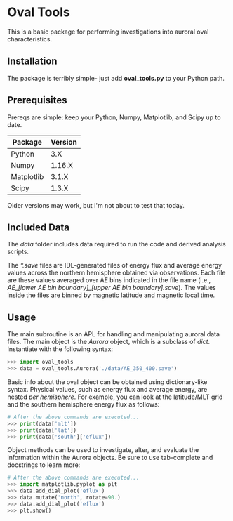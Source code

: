 # Oval Tools

This is a basic package for performing investigations into auroral oval
characteristics.

## Installation
The package is terribly simple- just add **oval_tools.py** to your Python path.

## Prerequisites
Prereqs are simple: keep your Python, Numpy, Matplotlib, and Scipy up to date.

|Package | Version |
|--------|---------|
|Python | 3.X  |
|Numpy  | 1.16.X |
|Matplotlib | 3.1.X |
|Scipy | 1.3.X |

Older versions may work, but I'm not about to test that today.

## Included Data
The *data* folder includes data required to run the code and derived analysis
scripts.

The *\*.save* files are IDL-generated files of energy flux
and average energy values across the northern hemisphere obtained via
observations.  Each file are these values averaged over AE bins indicated
in the file name
(i.e., *AE_[lower AE bin boundary]_[upper AE bin boundary].save*).
The values inside the files are binned by magnetic latitude and magnetic
local time.

## Usage
The main subroutine is an APL for handling and manipulating auroral data files.
The main object is the *Aurora* object, which is a subclass of *dict*.  Instantiate
with the following syntax:

```python
>>> import oval_tools
>>> data = oval_tools.Aurora('./data/AE_350_400.save')
```

Basic info about the oval object can be obtained using dictionary-like syntax.  Physical
values, such as energy flux and average energy, are nested *per hemisphere*.  For example,
you can look at the latitude/MLT grid and the southern hemisphere energy flux as follows:

```python
# After the above commands are executed...
>>> print(data['mlt'])
>>> print(data['lat'])
>>> print(data['south']['eflux'])
```

Object methods can be used to investigate, alter, and evaluate the information within the
Aurora objects.  Be sure to use tab-complete and docstrings to learn more:

```python
# After the above commands are executed...
>>> import matplotlib.pyplot as plt
>>> data.add_dial_plot('eflux')
>>> data.mutate('north', rotate=90.)
>>> data.add_dial_plot('eflux')
>>> plt.show()
```